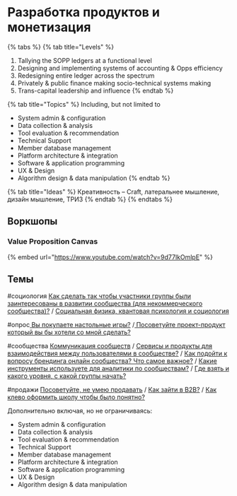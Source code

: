 # Разработка продуктов и монетизация

{% tabs %}
{% tab title="Levels" %}
1. Tallying the SOPP ledgers at a functional level 
2. Designing and implementing systems of accounting & Opps efficiency
3. Redesigning entire ledger across the spectrum
4. Privately  & public finance making socio-technical systems making
5. Trans-capital leadership and influence
{% endtab %}

{% tab title="Topics" %}
Including, but not limited to

* System admin & configuration
* Data collection & analysis
* Tool evaluation & recommendation
* Technical Support
* Member database management
* Platform architecture & integration
* Software & application programming
* UX & Design
* Algorithm design & data manipulation
{% endtab %}

{% tab title="Ideas" %}
Креативность – Craft, латеральнее мышление, дизайн мышление, ТРИЗ
{% endtab %}
{% endtabs %}

## Воркшопы

### Value Proposition Canvas

{% embed url="https://www.youtube.com/watch?v=9d77lkOmlpE" %}

## Темы

\#социология [Как сделать так чтобы участники группы были заинтересованы в развитии сообщества \(для некоммерческого сообщества\)?](https://wiki.impactua.org/metashkola/razrabotka-produktov/09.06#kakie-instrumenty-ispolzuete-dlya-analitiki-po-soobshestvam) / [Социальная физика, квантовая психология и социология](https://wiki.impactua.org/metashkola/razrabotka-produktov/09.06#socialnaya-fizika-kvantovaya-psikhologiya-i-sociologiya)

\#опрос[ Вы покупаете настольные игры?](https://wiki.impactua.org/metashkola/razrabotka-produktov/02.06#svetlana-vy-pokupaete-nastolnye-igry) /[ Посоветуйте проект-продукт который вы бы хотели со мной сделать?](https://wiki.impactua.org/metashkola/razrabotka-produktov/16.06#saya-posovetuite-proekt-produkt-so-mnoi-vmeste)

\#сообщества [Коммуникация сообществ](https://wiki.impactua.org/metashkola/razrabotka-produktov/02.06#saya-kommunikaciya-soobshestv) / [Сервисы и продукты для взаимодействия между пользователями в сообществе?](https://wiki.impactua.org/metashkola/razrabotka-produktov/02.06#aleks-c-servisy-i-produkty-dlya-vzaimodeistviya-mezhdu-polzovatelyami-v-soobshestve) / [Как подойти к вопросу брендинга онлайн сообщества? Что самое важное?](https://wiki.impactua.org/metashkola/razrabotka-produktov/09.06#kak-podoiti-k-voprosu-brendinga-onlain-soobshestva-chto-samoe-vazhnoe) / [Какие инструменты используете для аналитики по сообществам?](https://wiki.impactua.org/metashkola/razrabotka-produktov/09.06#kakie-instrumenty-ispolzuete-dlya-analitiki-po-soobshestvam) / [Где взять и какого уровня, с какой группы начать?](https://wiki.impactua.org/metashkola/razrabotka-produktov/16.06#aleks-gde-vzyat-i-kakogo-urovnya-s-kakoi-gruppy-nachat)

\#продажи [Посоветуйте, не умею продавать](https://wiki.impactua.org/metashkola/razrabotka-produktov/16.06#karina-posovetuite-ne-umeyu-prodavat) / [Как зайти в B2B?](https://wiki.impactua.org/metashkola/razrabotka-produktov/02.06#karina-kak-zaiti-v-b-2-b) / [Как клево оформить школу чтобы было понятно?](https://wiki.impactua.org/metashkola/razrabotka-produktov/16.06#maks-kak-klevo-oformit-shkolu-chtoby-bylo-ponyatno)

Дополнительно включая, но не ограничиваясь:

* System admin & configuration
* Data collection & analysis
* Tool evaluation & recommendation
* Technical Support
* Member database management
* Platform architecture & integration
* Software & application programming
* UX & Design
* Algorithm design & data manipulation

